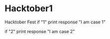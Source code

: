 # Hacktober1
Hacktober Fest
if "1"
    print response
        "I am case 1"

if "2"
    print response
        "I am case 2"
